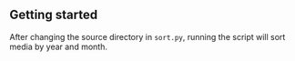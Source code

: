## Getting started

After changing the source directory in `sort.py`, running the script will sort media by year and month.
